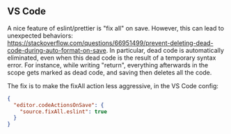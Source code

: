 ## VS Code

A nice feature of eslint/prettier is "fix all" on save. However, this can lead to unexpected behaviors: https://stackoverflow.com/questions/66951499/prevent-deleting-dead-code-during-auto-format-on-save. In particular, dead code is automatically eliminated, even when this dead code is the result of a temporary syntax error. For instance, while writing "return", everything afterwards in the scope gets marked as dead code, and saving then deletes all the code.

The fix is to make the fixAll action less aggressive, in the VS Code config:

```json
{
  "editor.codeActionsOnSave": {
    "source.fixAll.eslint": true
  }
}
```
